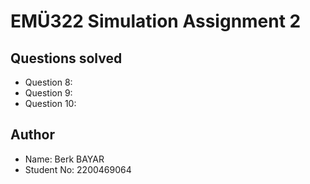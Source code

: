 # EMÜ322 Simulation Assignment 2

## Questions solved
- Question 8:
- Question 9: 
- Question 10:

## Author
- Name: Berk BAYAR
- Student No: 2200469064
